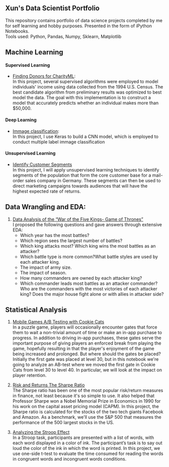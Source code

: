 ## Xun's Data Scientist Portfolio
This repository contains portfolio of data science projects completed by me for self learning and hobby purposes. Presented in the form of iPython Notebooks.  
Tools used: Python, Pandas, Numpy, Sklearn, Matplotlib  

## Machine Learning
#### Supervised Learning
- [Finding Donors for CharityML](https://github.com/YX-SYD/Machine_Learning/blob/master/Finding_Donors/finding_donors.ipynb):  
In this project, several supervised algorithms were employed to model individuals' income using data collected from the 1994 U.S. Census. The best candidate algorithm from preliminary results was optimized to best model the data. The goal with this implementation is to construct a model that accurately predicts whether an individual makes more than $50,000.
#### Deep Learning
- [Immage classification](https://github.com/YX-SYD/Machine_Learning/blob/master/CNN-Classification.ipynb):   
In this project, I use Keras to build a CNN model, which is employed to conduct multiple label immage classification
#### Unsupervised Learning  
- [Identify Customer Segments](https://github.com/YX-SYD/Machine_Learning/blob/master/Identify_Customer_Segments.ipynb)  
In this project, I will apply unsupervised learning techniques to identify segments of the population that form the core customer base for a mail-order sales company in Germany. These segments can then be used to direct marketing campaigns towards audiences that will have the highest expected rate of returns.

## Data Wrangling and EDA:
1. [Data Analysis of the “War of the Five Kings- Game of Thrones”](https://github.com/YX-SYD/Data-Wrangling-Visulization/blob/master/war-of-five-kings/Game_of_thrones_battle_analysis.ipynb)   
I proposed the following questions and gave answers through extensive EDA:     
    - Which year has the most battles?
    - Which region sees the largest number of battles?
    - Which king attacks most? Which king wins the most battles as an attacker?
    - Which battle type is more common?What battle styles are used by each attacker king.
    - The impact of army size.
    - The impact of season.
    - How many commanders are owned by each attacker king?
    - Which commander leads most battles as an attacker commander?Who are the commanders with the most victories of each attacker king?
  Does the major house fight alone or with allies in attacker side?

## Statistical Analysis
1. [Mobile Games A/B Testing with Cookie Cats](https://github.com/YX-SYD/DataCamp-Mini-projects/blob/master/Mobile%20Games%20AB%20Testing%20with%20Cookie%20Cats.ipynb)   
In a puzzle game, players will occasionally encounter gates that force them to wait a non-trivial amount of time or make an in-app purchase to progress. In addition to driving in-app purchases, these gates serve the important purpose of giving players an enforced break from playing the game, hopefully resulting in that the player's enjoyment of the game being increased and prolonged. But where should the gates be placed? Initially the first gate was placed at level 30, but in this notebook we're going to analyze an AB-test where we moved the first gate in Cookie Cats from level 30 to level 40. In particular, we will look at the impact on player retention.  

2. [Risk and Returns The Sharpe Ratio](http://localhost:8888/notebooks/datacamp/Risk%20and%20Returns_%20The%20Sharpe%20Ratio/project/Risk%20and%20Returns_%20The%20Sharpe%20Ratio/Risk%20and%20Returns%20The%20Sharpe%20Ratio.ipynb#)   
The Sharpe ratio has been one of the most popular risk/return measures in finance, not least because it's so simple to use. It also helped that Professor Sharpe won a Nobel Memorial Prize in Economics in 1990 for his work on the capital asset pricing model (CAPM). In this project, the Sharpe ratio is calculated for the stocks of the two tech giants Facebook and Amazon. As a benchmark, we'll use the S&P 500 that measures the performance of the 500 largest stocks in the US.

3. [Analyzing the Stroop Effect](https://github.com/YX-SYD/Udacity_Advanced_Data_Analyst/blob/master/Test%20a%20Perceptual%20Phenomenon.ipynb)   
In a Stroop task, participants are presented with a list of words, with each word displayed in a color of ink. The participant’s task is to say out loud the color of the ink in which the word is printed. In this project, we use one-side t-test to evaluate the time consumed for reading the words in  congruent words and incongruent words conditions.
